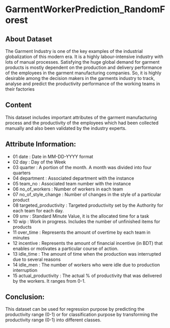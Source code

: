 # GarmentWorkerPrediction_RandomForest
## About Dataset
The Garment Industry is one of the key examples of the industrial globalization of this modern era. It is a highly labour-intensive industry with lots of manual processes. Satisfying the huge global demand for garment products is mostly dependent on the production and delivery performance of the employees in the garment manufacturing companies. So, it is highly desirable among the decision makers in the garments industry to track, analyse and predict the productivity performance of the working teams in their factories

## Content
This dataset includes important attributes of the garment manufacturing process and the productivity of the employees which had been collected manually and also been validated by the industry experts.

## Attribute Information:

- 01 date : Date in MM-DD-YYYY format
- 02 day : Day of the Week
- 03 quarter : A portion of the month. A month was divided into four quarters
- 04 department : Associated department with the instance
- 05 team_no : Associated team number with the instance
- 06 no_of_workers : Number of workers in each team
- 07 no_of_style_change : Number of changes in the style of a particular product
- 08 targeted_productivity : Targeted productivity set by the Authority for each team for each day.
- 09 smv : Standard Minute Value, it is the allocated time for a task
- 10 wip : Work in progress. Includes the number of unfinished items for products
- 11 over_time : Represents the amount of overtime by each team in minutes
- 12 incentive : Represents the amount of financial incentive (in BDT) that enables or motivates a particular course of action.
- 13 idle_time : The amount of time when the production was interrupted due to several reasons
- 14 idle_men : The number of workers who were idle due to production interruption
- 15 actual_productivity : The actual % of productivity that was delivered by the workers. It ranges from 0-1.

 ## Conclusion:
This dataset can be used for regression purpose by predicting the productivity range (0-1) or for classification purpose by transforming the productivity range (0-1) into different classes.
